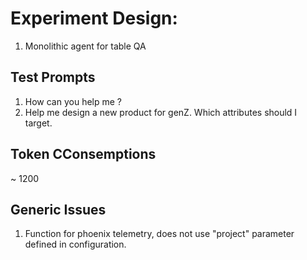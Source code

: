 # Experiment Design: 

1. Monolithic agent for table QA

## Test Prompts 

1. How can you help me ?
2. Help me design a new product for genZ. Which attributes should I target.


## Token CConsemptions

~ 1200

## Generic Issues 

1. Function for phoenix telemetry, does not use "project" parameter defined in configuration.
